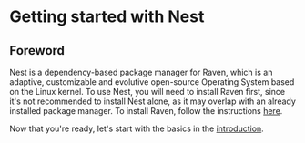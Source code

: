 # Getting started with Nest

## Foreword

[//]: # (TODO: add link to the installation instructions of Raven)
Nest is a dependency-based package manager for Raven, which is an adaptive, customizable and evolutive open-source Operating System based on the Linux kernel. To use Nest, you will need to install Raven first, since it's not recommended to install Nest alone, as it may overlap with an already installed package manager. To install Raven, follow the instructions [here]().

[//]: # (TODO: add link to the introduction)
Now that you're ready, let's start with the basics in the [introduction]().